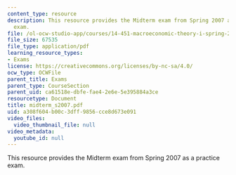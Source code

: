 ```yaml
---
content_type: resource
description: This resource provides the Midterm exam from Spring 2007 as a practice
  exam.
file: /ol-ocw-studio-app/courses/14-451-macroeconomic-theory-i-spring-2007/a308f604b00c3dff9856cce8d673e091_midterm_s2007.pdf
file_size: 67535
file_type: application/pdf
learning_resource_types:
- Exams
license: https://creativecommons.org/licenses/by-nc-sa/4.0/
ocw_type: OCWFile
parent_title: Exams
parent_type: CourseSection
parent_uid: ca61518e-dbfe-fae4-2e6e-5e395884a3ce
resourcetype: Document
title: midterm_s2007.pdf
uid: a308f604-b00c-3dff-9856-cce8d673e091
video_files:
  video_thumbnail_file: null
video_metadata:
  youtube_id: null
---
```

This resource provides the Midterm exam from Spring 2007 as a practice exam.